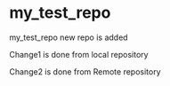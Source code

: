 # my_test_repo
my_test_repo
new repo is added

Change1 is done from local repository

Change2 is done from Remote repository


